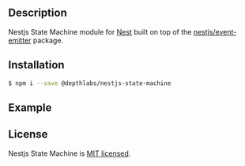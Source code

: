 ## Description

Nestjs State Machine module for [Nest](https://github.com/nestjs/nest) built on top of the [nestjs/event-emitter](https://github.com/nestjs/event-emitter) package.

## Installation

```bash
$ npm i --save @depthlabs/nestjs-state-machine
```

## Example


## License

Nestjs State Machine is [MIT licensed](LICENSE).